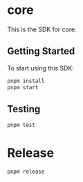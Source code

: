# core

This is the SDK for core.

## Getting Started

To start using this SDK:

```bash
pnpm install
pnpm start
```

## Testing

```bash
pnpm test
```

# Release

```bash
pnpm release
```
